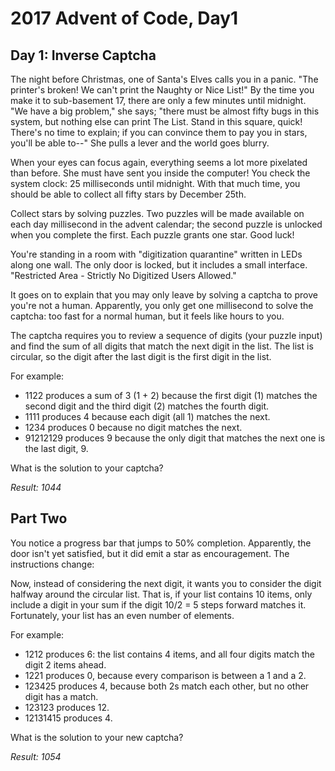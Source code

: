 # 2017 Advent of Code, Day1

## Day 1: Inverse Captcha

The night before Christmas, one of Santa's Elves calls you in a panic. "The printer's broken! We can't print the Naughty or Nice List!" By the time you make it to sub-basement 17, there are only a few minutes until midnight. "We have a big problem," she says; "there must be almost fifty bugs in this system, but nothing else can print The List. Stand in this square, quick! There's no time to explain; if you can convince them to pay you in stars, you'll be able to--" She pulls a lever and the world goes blurry.

When your eyes can focus again, everything seems a lot more pixelated than before. She must have sent you inside the computer! You check the system clock: 25 milliseconds until midnight. With that much time, you should be able to collect all fifty stars by December 25th.

Collect stars by solving puzzles. Two puzzles will be made available on each day millisecond in the advent calendar; the second puzzle is unlocked when you complete the first. Each puzzle grants one star. Good luck!

You're standing in a room with "digitization quarantine" written in LEDs along one wall. The only door is locked, but it includes a small interface. "Restricted Area - Strictly No Digitized Users Allowed."

It goes on to explain that you may only leave by solving a captcha to prove you're not a human. Apparently, you only get one millisecond to solve the captcha: too fast for a normal human, but it feels like hours to you.

The captcha requires you to review a sequence of digits (your puzzle input) and find the sum of all digits that match the next digit in the list. The list is circular, so the digit after the last digit is the first digit in the list.

For example:

  * 1122 produces a sum of 3 (1 + 2) because the first digit (1) matches the second digit and the third digit (2) matches the fourth digit.
  * 1111 produces 4 because each digit (all 1) matches the next.
  * 1234 produces 0 because no digit matches the next.
  * 91212129 produces 9 because the only digit that matches the next one is the last digit, 9.

What is the solution to your captcha?

*Result: 1044*

## Part Two

You notice a progress bar that jumps to 50% completion. Apparently, the door isn't yet satisfied, but it did emit a star as encouragement. The instructions change:

Now, instead of considering the next digit, it wants you to consider the digit halfway around the circular list. That is, if your list contains 10 items, only include a digit in your sum if the digit 10/2 = 5 steps forward matches it. Fortunately, your list has an even number of elements.

For example:

  * 1212 produces 6: the list contains 4 items, and all four digits match the digit 2 items ahead.
  * 1221 produces 0, because every comparison is between a 1 and a 2.
  * 123425 produces 4, because both 2s match each other, but no other digit has a match.
  * 123123 produces 12.
  * 12131415 produces 4.

What is the solution to your new captcha?

*Result: 1054*
